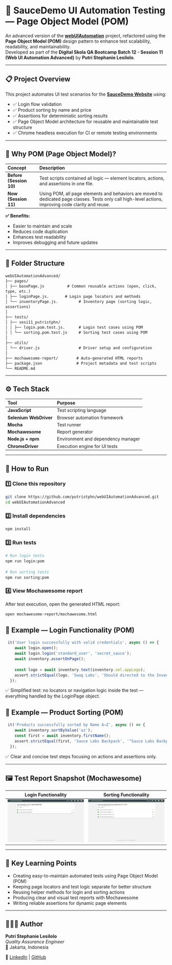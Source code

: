 # 🧩 SauceDemo UI Automation Testing — Page Object Model (POM)

An advanced version of the [**webUIAutomation**](https://github.com/putristphn/webUIAutomation) project, refactored using the **Page Object Model (POM)** design pattern to enhance test scalability, readability, and maintainability.  
Developed as part of the **Digital Skola QA Bootcamp Batch 12 - Session 11 (Web UI Automation Advanced)** by **Putri Stephanie Lesilolo**.

---

## 📋 Project Overview

This project automates UI test scenarios for the [**SauceDemo Website**](https://www.saucedemo.com) using:
- ✅ Login flow validation  
- ✅ Product sorting by name and price  
- ✅ Assertions for deterministic sorting results  
- ✅ Page Object Model architecture for reusable and maintainable test structure  
- ✅ Chrome headless execution for CI or remote testing environments  

---

## 🧠 Why POM (Page Object Model)?

| Concept | Description |
|:--------|:-------------|
| **Before (Session 10)** | Test scripts contained all logic — element locators, actions, and assertions in one file. |
| **Now (Session 11)** | Using POM, all page elements and behaviors are moved to dedicated page classes. Tests only call high-level actions, improving code clarity and reuse. |

**✅ Benefits:**
- Easier to maintain and scale
- Reduces code duplication
- Enhances test readability
- Improves debugging and future updates

---

## 📁 Folder Structure
```
webUIAutomationAdvanced/
├── pages/
│ ├── basePage.js          # Common reusable actions (open, click, type, etc.)
│ ├── loginPage.js.       # Login page locators and methods
│ └── inventoryPage.js.         # Inventory page (sorting logic, assertions)
│
├── tests/
│ ├── sesi11_putristphn/
│ │ ├── login.pom.test.js.      # Login test cases using POM
│ │ └── sorting.pom.test.js     # Sorting test cases using POM
│
├── utils/
│ └── driver.js                 # Driver setup and configuration
│
├── mochawesome-report/        # Auto-generated HTML reports
├── package.json               # Project metadata and test scripts
└── README.md
```

---

## ⚙️ Tech Stack

| Tool | Purpose |
|:------|:---------|
| **JavaScript** | Test scripting language |
| **Selenium WebDriver** | Browser automation framework |
| **Mocha** | Test runner |
| **Mochawesome** | Report generator |
| **Node.js + npm** | Environment and dependency manager |
| **ChromeDriver** | Execution engine for UI tests |

---

## 🚀 How to Run

### 1️⃣ Clone this repository
```bash
git clone https://github.com/putristphn/webUIAutomationAdvanced.git
cd webUIAutomationAdvanced
```
### 2️⃣ Install dependencies
```bash
npm install
```
### 3️⃣ Run tests
```bash
# Run login tests
npm run login:pom

# Run sorting tests
npm run sorting:pom
```
### 4️⃣ View Mochawesome report
After test execution, open the generated HTML report:
```bash
open mochawesome-report/mochawesome.html
```

## 🧩 Example — Login Functionality (POM)
```javascript
 it('User login successfully with valid credentials', async () => {
    await login.open();
    await login.login('standard_user', 'secret_sauce');
    await inventory.assertOnPage();

    const logo = await inventory.text(inventory.sel.appLogo);
    assert.strictEqual(logo, 'Swag Labs', 'Should directed to the Inventory Page after login');
  });
```
✅ Simplified test: no locators or navigation logic inside the test —
everything handled by the LoginPage object.

## 🧩 Example — Product Sorting (POM)
```javascript
 it('Products successfully sorted by Name A→Z', async () => {
    await inventory.sortByValue('az');
    const first = await inventory.firstName();
    assert.strictEqual(first, 'Sauce Labs Backpack', '"Sauce Labs Backpack" should be the first item name when sorted A→Z');
  });
``` 
✅ Clear and concise test steps focusing on actions and assertions only.

---

## 🖼️ Test Report Snapshot (Mochawesome)
| Login Functionality                             | Sorting Functionality                             |
| ---------------------------------------- | -------------------------------------------- |
| ![Login Report](mochawesome-report/assets/report_login.png) | ![Sorting Report](mochawesome-report/assets/report_sorting.png) |

---

## 🧠 Key Learning Points

- Creating easy-to-maintain automated tests using Page Object Model (POM)
- Keeping page locators and test logic separate for better structure
- Reusing helper methods for login and sorting actions
- Producing clear and visual test reports with Mochawesome
- Writing reliable assertions for dynamic page elements

---

## 👩🏻‍💻 Author

**Putri Stephanie Lesilolo**  
*Quality Assurance Engineer*  
📍 Jakarta, Indonesia  

🔗 [LinkedIn](https://www.linkedin.com/in/putrilesilolo/) | [GitHub](https://github.com/putristphn) 
